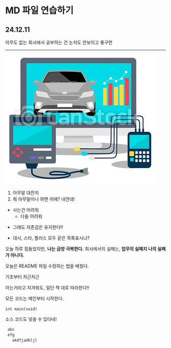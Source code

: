 # MD 파일 연습하기

24.12.11
---
아무도 없는 회사에서 공부하는 건 눈치도 안보이고 좋구먼
***

![진단통신](./uds.jpg)

1. 아무말 대잔치
2. 뭐 아무말이나 하면 어때? 내껀데!

- 사는건 어려워
  - 다들 어려워

* 그래도 자존감은 유지한다!!

+ 대시, 스타, 플러스 모두 같은 목록표시냐?

오늘 하루 힘들었지만, **나는 금방 극복한다.**
회사에서의 실패는, __업무의 실패지 나의 실패가 아니다.__
  
오늘은 README 파일 수정하는 법을 배웠다.

기초부터 차근차근

아는거라고 지겨워도, 일단 책 대로 따라한다!!

모든 코드는 메인부터 시작한다.

`int main(void)`

 소스 코드도 넣을 수 있다네!

 ```c
  abc
  efg
    akdfjadkljl
```

